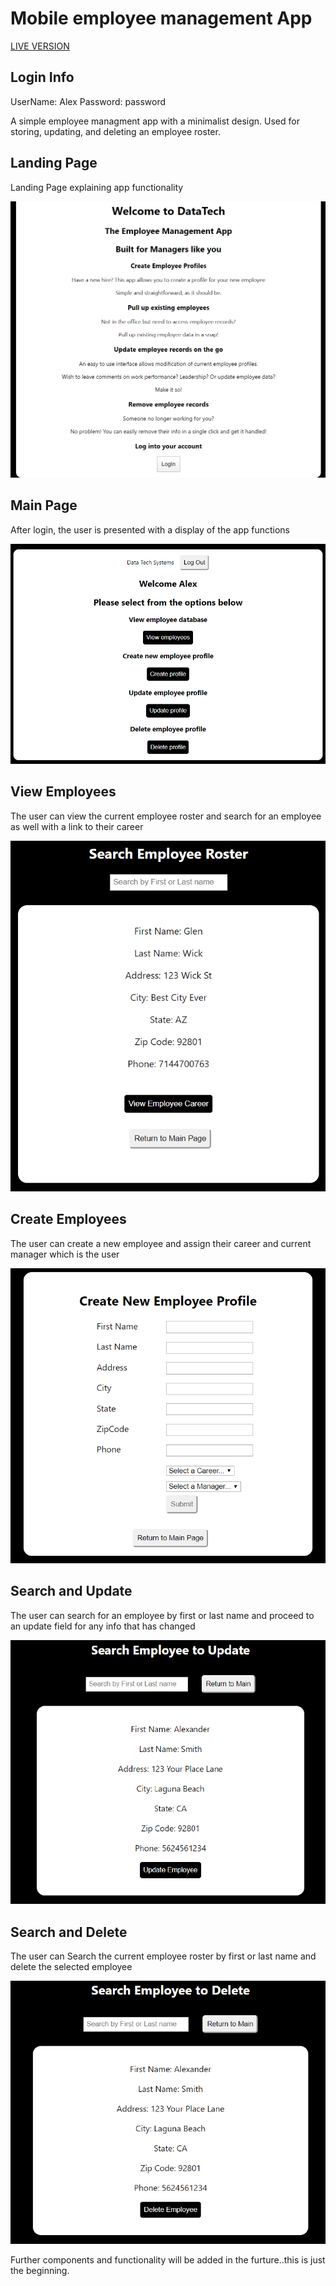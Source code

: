 
# Mobile employee management App 

[LIVE VERSION](https://management-app-employee-database.now.sh/)

## Login Info 
UserName: Alex
Password: password

A simple employee managment app with a minimalist design.
Used for storing, updating, and deleting an employee roster. 

## Landing Page

Landing Page explaining app functionality

![screenshot](./src/repo-images/main.png)

## Main Page

After login, the user is presented with a display of the app functions

![screenshot](./src/repo-images/selections.png)

## View Employees

The user can view the current employee roster and search for an employee as well with a link to their career


![screenshot](./src/repo-images/search-employee.png)

## Create Employees

The user can create a new employee and assign their career and current manager which is the user

![screenshot](./src/repo-images/create.png)


## Search and Update

The user can search for an employee by first or last name and proceed to an update field for any info that has changed 

![screenshot](./src/repo-images/update.png)

## Search and Delete

The user can Search the current employee roster by first or last name and delete the selected employee

![screenshot](./src/repo-images/delete.png)

Further components and functionality will be added in the furture..this is just the beginning.

























